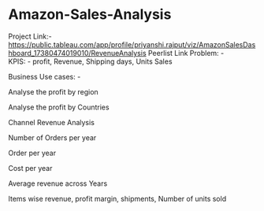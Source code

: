 # Amazon-Sales-Analysis
Project Link:- https://public.tableau.com/app/profile/priyanshi.rajput/viz/AmazonSalesDashboard_17380474019010/RevenueAnalysis
Peerlist Link
Problem: -  
KPIS: - profit, Revenue, Shipping days, Units Sales 

Business Use cases: - 

Analyse the profit by region 

Analyse the profit by Countries 

Channel Revenue Analysis  

Number of Orders per year 

Order per year 

Cost per year  

Average revenue across Years 

Items wise revenue, profit margin, shipments, Number of units sold 
